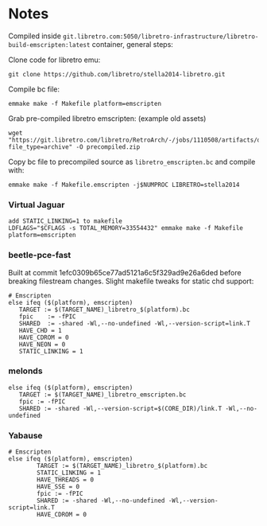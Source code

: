 # Notes

Compiled inside `git.libretro.com:5050/libretro-infrastructure/libretro-build-emscripten:latest` container, general steps: 

Clone code for libretro emu:
```
git clone https://github.com/libretro/stella2014-libretro.git
```

Compile bc file:
```
emmake make -f Makefile platform=emscripten
```

Grab pre-compiled libretro emscripten: (example old assets)
```
wget "https://git.libretro.com/libretro/RetroArch/-/jobs/1110508/artifacts/download?file_type=archive" -O precompiled.zip
```

Copy bc file to precompiled source as `libretro_emscripten.bc` and compile with: 
```
emmake make -f Makefile.emscripten -j$NUMPROC LIBRETRO=stella2014
```

### Virtual Jaguar
```
add STATIC_LINKING=1 to makefile
LDFLAGS="$CFLAGS -s TOTAL_MEMORY=33554432" emmake make -f Makefile platform=emscripten
```

### beetle-pce-fast

Built at commit 1efc0309b65ce77ad5121a6c5f329ad9e26a6ded before breaking filestream changes. Slight makefile tweaks for static chd support: 

```
# Emscripten
else ifeq ($(platform), emscripten)
   TARGET := $(TARGET_NAME)_libretro_$(platform).bc
   fpic    := -fPIC
   SHARED  := -shared -Wl,--no-undefined -Wl,--version-script=link.T
   HAVE_CHD = 1
   HAVE_CDROM = 0
   HAVE_NEON = 0
   STATIC_LINKING = 1
```

### melonds
```
else ifeq ($(platform), emscripten)
   TARGET := $(TARGET_NAME)_libretro_emscripten.bc
   fpic := -fPIC
   SHARED := -shared -Wl,--version-script=$(CORE_DIR)/link.T -Wl,--no-undefined
```

### Yabause

```
# Emscripten
else ifeq ($(platform), emscripten)
        TARGET := $(TARGET_NAME)_libretro_$(platform).bc
        STATIC_LINKING = 1
        HAVE_THREADS = 0
        HAVE_SSE = 0
        fpic := -fPIC
        SHARED := -shared -Wl,--no-undefined -Wl,--version-script=link.T
        HAVE_CDROM = 0
```
